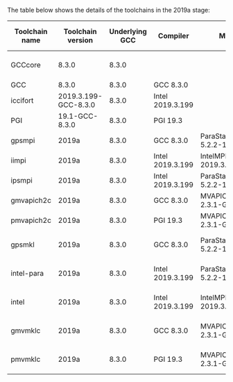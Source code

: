 The table below shows the details of the toolchains in the 2019a stage:

| Toolchain name |     Toolchain version     | Underlying GCC |     Compiler     |          MPI           |   CUDA   | Math libraries |  Includes software from   |                          Notes                           |
|----------------|---------------------------|----------------|------------------|------------------------|----------|----------------|---------------------------|----------------------------------------------------------|
| GCCcore        | 8.3.0                     | 8.3.0          |                  |                        |          |                |                           | Used for boostrapping other compilers and basic software |
| GCC            | 8.3.0                     | 8.3.0          | GCC 8.3.0        |                        |          |                | GCCcore                   | Compiler toolchain                                       |
| iccifort       | 2019.3.199-GCC-8.3.0      | 8.3.0          | Intel 2019.3.199 |                        |          |                | GCCcore                   | Compiler toolchain                                       |
| PGI            | 19.1-GCC-8.3.0            | 8.3.0          | PGI 19.3         |                        |          |                | GCCcore                   | Compiler toolchain                                       |
| gpsmpi         | 2019a                     | 8.3.0          | GCC 8.3.0        | ParaStationMPI 5.2.2-1 |          |                | GCCcore, GCC              | Compiler+MPI toolchain                                   |
| iimpi          | 2019a                     | 8.3.0          | Intel 2019.3.199 | IntelMPI 2019.3.199    |          |                | GCCcore, iccifort         | Compiler+MPI toolchain                                   |
| ipsmpi         | 2019a                     | 8.3.0          | Intel 2019.3.199 | ParaStationMPI 5.2.2-1 |          |                | GCCcore, iccifort         | Compiler+MPI toolchain                                   |
| gmvapich2c     | 2019a                     | 8.3.0          | GCC 8.3.0        | MVAPICH2 2.3.1-GDR     | 10.1.105 |                | GCCcore, GCC              | Compiler+MPI+CUDA toolchain                              |
| pmvapich2c     | 2019a                     | 8.3.0          | PGI 19.3         | MVAPICH2 2.3.1-GDR     | 10.1.105 |                | GCCcore, PGI              | Compiler+MPI+CUDA toolchain                              |
| gpsmkl         | 2019a                     | 8.3.0          | GCC 8.3.0        | ParaStationMPI 5.2.2-1 |          | MKL 2019.3.199 | GCCcore, GCC, gpsmpi      | Compiler+MPI+Math toolchain                              |
| intel-para     | 2019a                     | 8.3.0          | Intel 2019.3.199 | ParaStationMPI 5.2.2-1 |          | MKL 2019.3.199 | GCCcore, iccifort, ipsmpi | Compiler+MPI+Math toolchain                              |
| intel          | 2019a                     | 8.3.0          | Intel 2019.3.199 | IntelMPI 2019.3.199    |          | MKL 2019.3.199 | GCCcore, iccifort, iimpi  | Compiler+MPI+Math toolchain                              |
| gmvmklc        | 2019a                     | 8.3.0          | GCC 8.3.0        | MVAPICH2 2.3.1-GDR     | 10.1.105 | MKL 2019.3.199 | GCCcore, GCC, gmvapich2c  | Compiler+MPI+CUDA+Math toolchain                         |
| pmvmklc        | 2019a                     | 8.3.0          | PGI 19.3         | MVAPICH2 2.3.1-GDR     | 10.1.105 | MKL 2019.3.199 | GCCcore, PGI, pmvapich2c  | Compiler+MPI+CUDA+Math toolchain                         |
